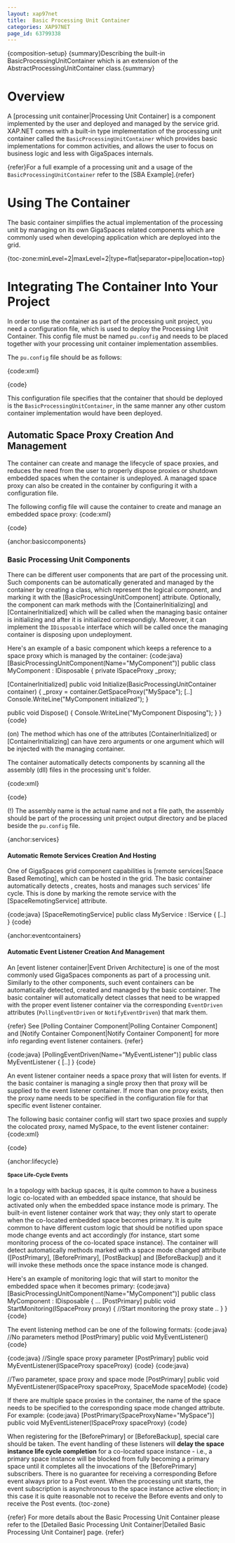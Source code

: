 ```yaml
---
layout: xap97net
title:  Basic Processing Unit Container
categories: XAP97NET
page_id: 63799338
---
```


{composition-setup}
{summary}Describing the built-in BasicProcessingUnitContainer which is an extension of the AbstractProcessingUnitContainer class.{summary}

# Overview

A [processing unit container|Processing Unit Container] is a component implemented by the user and deployed and managed by the service grid. XAP.NET comes with a built-in type implementation of the processing unit container called the `BasicProcessingUnitContainer` which provides basic implementations for common activities, and allows the user to focus on business logic and less with GigaSpaces internals.

{refer}For a full example of a processing unit and a usage of the `BasicProcessingUnitContainer` refer to the [SBA Example].{refer}

# Using The Container

The basic container simplifies the actual implementation of the processing unit by managing on its own GigaSpaces related components which are commonly used when developing application which are deployed into the grid.

{toc-zone:minLevel=2|maxLevel=2|type=flat|separator=pipe|location=top}

# Integrating The Container Into Your Project

In order to use the container as part of the processing unit project, you need a configuration file, which is used to deploy the Processing Unit Container. This config file must be named `pu.config` and needs to be placed together with your processing unit container implementation assemblies.

The `pu.config` file should be as follows:

{code:xml}
<?xml version="1.0" encoding="utf-8" ?>
<configuration>
  <configSections>
    <section name="GigaSpaces.XAP"
      type="GigaSpaces.XAP.Configuration.GigaSpacesXAPConfiguration, GigaSpaces.Core"/>
  </configSections>
  <GigaSpaces.XAP>
    <ProcessingUnitContainer
      Type="GigaSpaces.XAP.ProcessingUnit.Containers.BasicContainer.BasicProcessingUnitContainer, GigaSpaces.Core"/>
  </GigaSpaces.XAP>
</configuration>
{code}

This configuration file specifies that the container that should be deployed is the `BasicProcessingUnitContainer`, in the same manner any other custom container implementation would have been deployed.

# Automatic Space Proxy Creation And Management

The container can create and manage the lifecycle of space proxies, and reduces the need from the user to properly dispose proxies or shutdown embedded spaces when the container is undeployed. A managed space proxy can also be created in the container by configuring it with a configuration file.

The following config file will cause the container to create and manage an embedded space proxy:
{code:xml}
<?xml version="1.0" encoding="utf-8" ?>
<configuration>
  <configSections>
    <section name="GigaSpaces.XAP"
     type="GigaSpaces.XAP.Configuration.GigaSpacesXAPConfiguration, GigaSpaces.Core"/>
  </configSections>
  <GigaSpaces.XAP>
    <ProcessingUnitContainer
     Type="GigaSpaces.XAP.ProcessingUnit.Containers.BasicContainer.BasicProcessingUnitContainer, GigaSpaces.Core">
      <BasicContainer>
        <SpaceProxies>
          <add Name="MySpace" Url="/./mySpace"/>
        </SpaceProxies>
      </BasicContainer>
    </ProcessingUnitContainer>
  </GigaSpaces.XAP>
</configuration>
{code}

{anchor:basiccomponents}

# Basic Processing Unit Components

There can be different user components that are part of the processing unit. Such components can be automatically generated and managed by the container by creating a class, which represent the logical component, and marking it with the \[BasicProcessingUnitComponent\] attribute. Optionally, the component can mark methods with the \[ContainerInitializing\] and \[ContainerInitialized\] which will be called when the managing basic ontainer is initializing and after it is initialized correspondigly. Moreover, it can implement the `IDisposable` interface which will be called once the managing container is disposing upon undeployment.

Here's an example of a basic component which keeps a reference to a space proxy which is managed by the container:
{code:java}
[BasicProcessingUnitComponent(Name="MyComponent")]
public class MyComponent : IDisposable
{
  private ISpaceProxy _proxy;

  [ContainerInitialized]
  public void Initialize(BasicProcessingUnitContainer container)
  {
    _proxy = container.GetSpaceProxy("MySpace");
    [..]
    Console.WriteLine("MyComponent initialized");
  }

  public void Dispose()
  {
    Console.WriteLine("MyComponent Disposing");
  }
}
{code}

(on) The method which has one of the attributes \[ContainerInitialized\] or \[ContainerInitializing\] can have zero arguments or one argument which will be injected with the managing container.

The container automatically detects components by scanning all the assembly (dll) files in the processing unit's folder.

{code:xml}
<?xml version="1.0" encoding="utf-8" ?>
<configuration>
  <configSections>
    <section name="GigaSpaces.XAP"
     type="GigaSpaces.XAP.Configuration.GigaSpacesXAPConfiguration, GigaSpaces.Core"/>
  </configSections>
  <GigaSpaces.XAP>
    <ProcessingUnitContainer
     Type="GigaSpaces.XAP.ProcessingUnit.Containers.BasicContainer.BasicProcessingUnitContainer, GigaSpaces.Core">
      <BasicContainer>
        <SpaceProxies>
          <add Name="MySpace" Url="/./mySpace"/>
        </SpaceProxies>
      </BasicContainer>
    </ProcessingUnitContainer>
  </GigaSpaces.XAP>
</configuration>
{code}

(!) The assembly name is the actual name and not a file path, the assembly should be part of the processing unit project output directory and be placed beside the `pu.config` file.

{anchor:services}

# Automatic Remote Services Creation And Hosting

One of GigaSpaces grid component capabilities is [remote services|Space Based Remoting], which can be hosted in the grid. The basic container automatically detects , creates, hosts and manages such services' life cycle. This is done by marking the remote service with the \[SpaceRemotingService\] attribute.

{code:java}
[SpaceRemotingService]
public class MyService : IService
{
  [..]
}
{code}

{anchor:eventcontainers}

# Automatic Event Listener Creation And Management

An [event listener container|Event Driven Architecture] is one of the most commonly used GigaSpaces components as part of a processing unit. Similarly to the other components, such event containers can be automatically detected, created and managed by the basic container. The basic container will automatically detect classes that need to be wrapped with the proper event listener container via the corresponding `EventDriven` attributes (`PollingEventDriven` or `NotifyEventDriven`) that mark them.

{refer}
See [Polling Container Component|Polling Container Component] and [Notify Container Component|Notify Container Component] for more info regarding event listener containers.
{refer}

{code:java}
[PollingEventDriven(Name="MyEventListener")]
public class MyEventListener
{
  [..]
}
{code}

An event listener container needs a space proxy that will listen for events. If the basic container is managing a single proxy then that proxy will be supplied to the event listener container. If more than one proxy exists, then the proxy name needs to be specified in the configuration file for that specific event listener container.

The following basic container config will start two space proxies and supply the colocated proxy, named MySpace, to the event listener container:
{code:xml}
<?xml version="1.0" encoding="utf-8" ?>
<configuration>
  <configSections>
    <section name="GigaSpaces.XAP"
     type="GigaSpaces.XAP.Configuration.GigaSpacesXAPConfiguration, GigaSpaces.Core"/>
  </configSections>
  <GigaSpaces.XAP>
    <ProcessingUnitContainer
     Type="GigaSpaces.XAP.ProcessingUnit.Containers.BasicContainer.BasicProcessingUnitContainer, GigaSpaces.Core">
      <BasicContainer>
        <SpaceProxies>
          <add Name="MySpace" Url="/./mySpace"/>
          <add Name="MyRemoteSpace" Url="jini://*/*/myRemoteSpace"/>
        </SpaceProxies>
        <EventContainers>
          <add Name="MyEventListener" SpaceProxyName="MySpace"/>
        </EventContainers>
      </BasicContainer>
    </ProcessingUnitContainer>
  </GigaSpaces.XAP>
</configuration>
{code}

{anchor:lifecycle}

# Space Life-Cycle Events

In a topology with backup spaces, it is quite common to have a business logic co-located with an embedded space instance, that should be activated only when the embedded space instance mode is primary. The built-in event listener container work that way; they only start to operate when the co-located embedded space becomes primary. It is quite common to have different custom logic that should be notified upon space mode change events and act accordingly (for instance, start some monitoring process of the co-located space instance). The container will detect automatically methods marked with a space mode changed attribute (\[PostPrimary\], \[BeforePrimary\], \[PostBackup\] and \[BeforeBackup\]) and it will invoke these methods once the space instance mode is changed.

Here's an example of monitoring logic that will start to monitor the embedded space when it becomes primary:
{code:java}
[BasicProcessingUnitComponent(Name="MyComponent")]
public class MyComponent : IDisposable
{
  ...
  [PostPrimary]
  public void StartMonitoring(ISpaceProxy proxy)
  {
    //Start monitoring the proxy state
    ..
  }
}
{code}

The event listening method can be one of the following formats:
{code:java}
//No parameters method
[PostPrimary]
public void MyEventListener()
{code}

{code:java}
//Single space proxy parameter
[PostPrimary]
public void MyEventListener(ISpaceProxy spaceProxy)
{code}
{code:java}

//Two parameter, space proxy and space mode
[PostPrimary]
public void MyEventListener(ISpaceProxy spaceProxy, SpaceMode spaceMode)
{code}

If there are multiple space proxies in the container, the name of the space needs to be specified to the corresponding space mode changed attribute. For example:
{code:java}
[PostPrimary(SpaceProxyName="MySpace")]
public void MyEventListener(ISpaceProxy spaceProxy)
{code}

When registering for the \[BeforePrimary\] or \[BeforeBackup\], special care should be taken. The event handling of these listeners will **delay the space instance life cycle completion** for a co-located space instance - i.e., a primary space instance will be blocked from fully becoming a primary space until it completes all the invocations of the \[BeforePrimary\] subscribers. There is no guarantee for receiving a corresponding Before event always prior to a Post event. When the processing unit starts, the event subscription is asynchronous to the space instance active election; in this case it is quite reasonable not to receive the Before events and only to receive the Post events.
{toc-zone}

{refer}
For more details about the Basic Processing Unit Container please refer to the [Detailed Basic Processing Unit Container|Detailed Basic Processing Unit Container] page.
{refer}